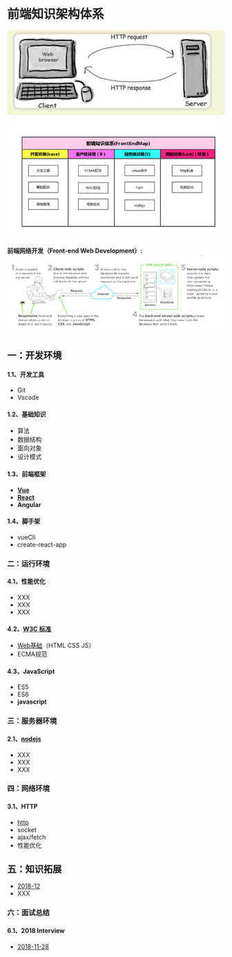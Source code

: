 # 前端知识架构体系

![](gitbook/assets/import222.png)

![](gitbook/assets/1.png)

#### **前端网络开发（Front-end Web Development）:**![](gitbook/assets/22.png)

## 一：开发环境

#### 1.1、开发工具

* Git
* Vscode

#### 1.2、基础知识

* 算法
* 数据结构
* 面向对象
* 设计模式

#### 1.3、前端框架

* [**Vue**](https://zhouxianfei.gitbooks.io/vue/content/)
* [**React**](https://zhouxianfei.gitbooks.io/react/content/)
* **Angular**

#### 1.4、脚手架

* vueCli
* create-react-app

### 二：运行环境

#### 4.1、性能优化

* XXX
* XXX
* XXX

#### 4.2、[W3C 标准](https://zhouxianfei.gitbooks.io/w3c/content/)

* [Web基础](https://zhouxianfei.gitbooks.io/webbasic/content/)（HTML CSS JS）
* ECMA规范

#### 4.3、JavaScript

* ES5
* ES6
* **javascript**

### 三：服务器环境

#### 2.1、[nodejs](https://zhouxianfei.gitbooks.io/nodejs/content/)

* XXX
* XXX
* XXX

### **四：网络环境**

#### 3.1、HTTP

* [http](https://zhouxianfei.gitbooks.io/network/content/)
* socket
* ajax/fetch
* 性能优化

## 五：知识拓展

* [2018-12](https://zhouxianfei.gitbooks.io/knowledge/content/)
* XXX

### 六：面试总结

#### 6.1、2018  Interview

* [2018-11-28](https://zhouxianfei.gitbooks.io/resume-front/content/)




